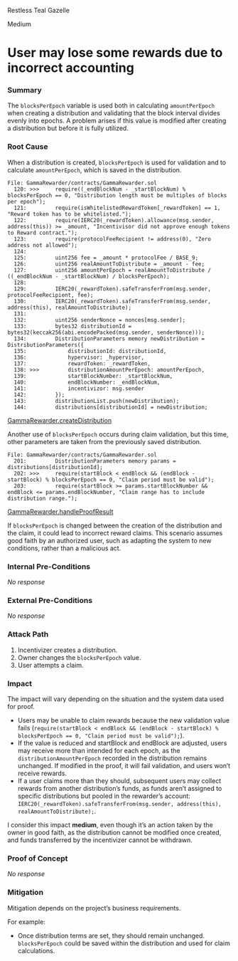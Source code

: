 Restless Teal Gazelle

Medium

# User may lose some rewards due to incorrect accounting

### Summary

The `blocksPerEpoch` variable is used both in calculating `amountPerEpoch` when creating a distribution and validating that the block interval divides evenly into epochs. A problem arises if this value is modified after creating a distribution but before it is fully utilized.

### Root Cause

When a distribution is created, `blocksPerEpoch` is used for validation and to calculate `amountPerEpoch`, which is saved in the distribution.

```solidity
File: GammaRewarder/contracts/GammaRewarder.sol
  120: >>>     require((_endBlockNum - _startBlockNum) % blocksPerEpoch == 0, "Distribution length must be multiples of blocks per epoch");
  121:         require(isWhitelistedRewardToken[_rewardToken] == 1, "Reward token has to be whitelisted.");
  122:         require(IERC20(_rewardToken).allowance(msg.sender, address(this)) >= _amount, "Incentivisor did not approve enough tokens to Reward contract.");
  123:         require(protocolFeeRecipient != address(0), "Zero address not allowed");
  124: 
  125:         uint256 fee = _amount * protocolFee / BASE_9;
  126:         uint256 realAmountToDistribute = _amount - fee;
  127:         uint256 amountPerEpoch = realAmountToDistribute / ((_endBlockNum - _startBlockNum) / blocksPerEpoch);
  128: 
  129:         IERC20(_rewardToken).safeTransferFrom(msg.sender, protocolFeeRecipient, fee);
  130:         IERC20(_rewardToken).safeTransferFrom(msg.sender, address(this), realAmountToDistribute);
  131: 
  132:         uint256 senderNonce = nonces[msg.sender];
  133:         bytes32 distributionId = bytes32(keccak256(abi.encodePacked(msg.sender, senderNonce)));
  134:         DistributionParameters memory newDistribution = DistributionParameters({
  135:             distributionId: distributionId,
  136:             hypervisor: _hypervisor,
  137:             rewardToken: _rewardToken,
  138: >>>         distributionAmountPerEpoch: amountPerEpoch,
  139:             startBlockNumber: _startBlockNum,
  140:             endBlockNumber: _endBlockNum,
  141:             incentivizor: msg.sender
  142:         });
  143:         distributionList.push(newDistribution);
  144:         distributions[distributionId] = newDistribution;
```

[GammaRewarder.createDistribution](https://github.com/sherlock-audit/2024-10-gamma-rewarder/blob/475f7fbd0f7c2717ed585a67632e9a675b51c306/GammaRewarder/contracts/GammaRewarder.sol#L108-L108)

Another use of `blocksPerEpoch` occurs during claim validation, but this time, other parameters are taken from the previously saved distribution.

```solidity
File: GammaRewarder/contracts/GammaRewarder.sol
  201:         DistributionParameters memory params = distributions[distributionId];
  202: >>>     require(startBlock < endBlock && (endBlock - startBlock) % blocksPerEpoch == 0, "Claim period must be valid");
  203:         require(startBlock >= params.startBlockNumber && endBlock <= params.endBlockNumber, "Claim range has to include distribution range.");
```

[GammaRewarder.handleProofResult](https://github.com/sherlock-audit/2024-10-gamma-rewarder/blob/475f7fbd0f7c2717ed585a67632e9a675b51c306/GammaRewarder/contracts/GammaRewarder.sol#L201-L205)

If `blocksPerEpoch` is changed between the creation of the distribution and the claim, it could lead to incorrect reward claims. This scenario assumes good faith by an authorized user, such as adapting the system to new conditions, rather than a malicious act.

### Internal Pre-Conditions

_No response_

### External Pre-Conditions

_No response_

### Attack Path

1. Incentivizer creates a distribution.
2. Owner changes the `blocksPerEpoch` value.
3. User attempts a claim.

### Impact

The impact will vary depending on the situation and the system data used for proof.

- Users may be unable to claim rewards because the new validation value fails (`require(startBlock < endBlock && (endBlock - startBlock) % blocksPerEpoch == 0, "Claim period must be valid");`).
- If the value is reduced and startBlock and endBlock are adjusted, users may receive more than intended for each epoch, as the `distributionAmountPerEpoch` recorded in the distribution remains unchanged. If modified in the proof, it will fail validation, and users won’t receive rewards.
- If a user claims more than they should, subsequent users may collect rewards from another distribution’s funds, as funds aren’t assigned to specific distributions but pooled in the rewarder’s account: `IERC20(_rewardToken).safeTransferFrom(msg.sender, address(this), realAmountToDistribute);`.

I consider this impact **medium**, even though it’s an action taken by the owner in good faith, as the distribution cannot be modified once created, and funds transferred by the incentivizer cannot be withdrawn.

### Proof of Concept

_No response_

### Mitigation

Mitigation depends on the project’s business requirements.

For example:

- Once distribution terms are set, they should remain unchanged. `blocksPerEpoch` could be saved within the distribution and used for claim calculations.